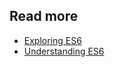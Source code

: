 ## Read more
- [Exploring ES6](http://exploringjs.com/es6/)
- [Understanding ES6](https://leanpub.com/understandinges6/read)
